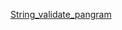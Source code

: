 <a href="https://leetcode.com/problems/check-if-the-sentence-is-pangram/">String_validate_pangram</a>
